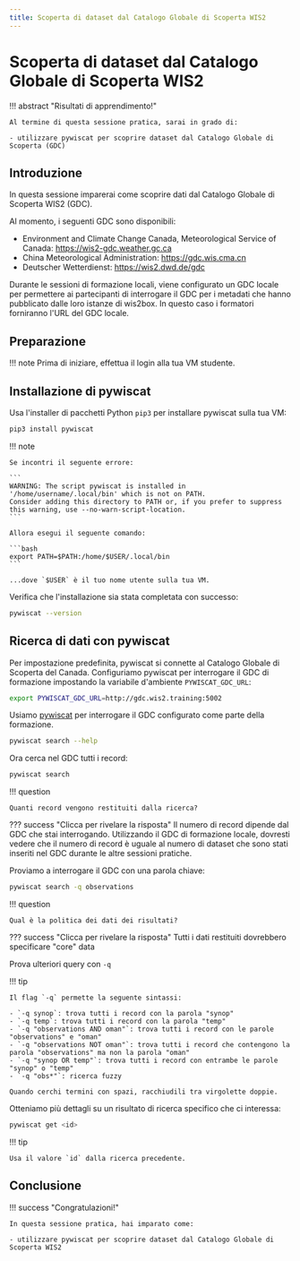 ```yaml
---
title: Scoperta di dataset dal Catalogo Globale di Scoperta WIS2
---
```


# Scoperta di dataset dal Catalogo Globale di Scoperta WIS2

!!! abstract "Risultati di apprendimento!"

    Al termine di questa sessione pratica, sarai in grado di:

    - utilizzare pywiscat per scoprire dataset dal Catalogo Globale di Scoperta (GDC)

## Introduzione

In questa sessione imparerai come scoprire dati dal Catalogo Globale di Scoperta WIS2 (GDC).

Al momento, i seguenti GDC sono disponibili:

- Environment and Climate Change Canada, Meteorological Service of Canada: <https://wis2-gdc.weather.gc.ca>
- China Meteorological Administration: <https://gdc.wis.cma.cn>
- Deutscher Wetterdienst: <https://wis2.dwd.de/gdc>


Durante le sessioni di formazione locali, viene configurato un GDC locale per permettere ai partecipanti di interrogare il GDC per i metadati che hanno pubblicato dalle loro istanze di wis2box. In questo caso i formatori forniranno l'URL del GDC locale.

## Preparazione

!!! note
    Prima di iniziare, effettua il login alla tua VM studente.

## Installazione di pywiscat

Usa l'installer di pacchetti Python `pip3` per installare pywiscat sulla tua VM:
```bash
pip3 install pywiscat
```

!!! note

    Se incontri il seguente errore:

    ```
    WARNING: The script pywiscat is installed in '/home/username/.local/bin' which is not on PATH.
    Consider adding this directory to PATH or, if you prefer to suppress this warning, use --no-warn-script-location.
    ```

    Allora esegui il seguente comando:

    ```bash
    export PATH=$PATH:/home/$USER/.local/bin
    ```

    ...dove `$USER` è il tuo nome utente sulla tua VM.

Verifica che l'installazione sia stata completata con successo:

```bash
pywiscat --version
```

## Ricerca di dati con pywiscat

Per impostazione predefinita, pywiscat si connette al Catalogo Globale di Scoperta del Canada. Configuriamo pywiscat per interrogare il GDC di formazione impostando la variabile d'ambiente `PYWISCAT_GDC_URL`:

```bash
export PYWISCAT_GDC_URL=http://gdc.wis2.training:5002
```

Usiamo [pywiscat](https://github.com/wmo-im/pywiscat) per interrogare il GDC configurato come parte della formazione.

```bash
pywiscat search --help
```

Ora cerca nel GDC tutti i record:

```bash
pywiscat search
```

!!! question

    Quanti record vengono restituiti dalla ricerca?

??? success "Clicca per rivelare la risposta"
    Il numero di record dipende dal GDC che stai interrogando. Utilizzando il GDC di formazione locale, dovresti vedere che il numero di record è uguale al numero di dataset che sono stati inseriti nel GDC durante le altre sessioni pratiche.

Proviamo a interrogare il GDC con una parola chiave:

```bash
pywiscat search -q observations
```

!!! question

    Qual è la politica dei dati dei risultati?

??? success "Clicca per rivelare la risposta"
    Tutti i dati restituiti dovrebbero specificare "core" data

Prova ulteriori query con `-q`

!!! tip

    Il flag `-q` permette la seguente sintassi:

    - `-q synop`: trova tutti i record con la parola "synop"
    - `-q temp`: trova tutti i record con la parola "temp"
    - `-q "observations AND oman"`: trova tutti i record con le parole "observations" e "oman"
    - `-q "observations NOT oman"`: trova tutti i record che contengono la parola "observations" ma non la parola "oman"
    - `-q "synop OR temp"`: trova tutti i record con entrambe le parole "synop" o "temp"
    - `-q "obs*"`: ricerca fuzzy

    Quando cerchi termini con spazi, racchiudili tra virgolette doppie.

Otteniamo più dettagli su un risultato di ricerca specifico che ci interessa:

```bash
pywiscat get <id>
```

!!! tip

    Usa il valore `id` dalla ricerca precedente.


## Conclusione

!!! success "Congratulazioni!"

    In questa sessione pratica, hai imparato come:

    - utilizzare pywiscat per scoprire dataset dal Catalogo Globale di Scoperta WIS2